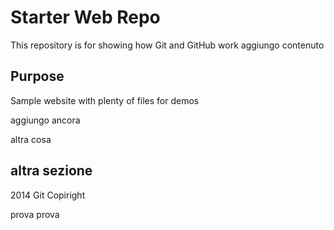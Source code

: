 # Starter Web Repo

This repository is for showing how Git and GitHub work
aggiungo contenuto
## Purpose

Sample website with plenty of files for demos

aggiungo ancora

altra cosa
## altra sezione



2014 Git Copiright


prova prova
